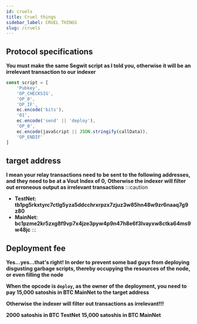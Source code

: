 ```yaml
---
id: cruels 
title: Cruel things
sidebar_label: CRUEL THINGS
slug: /cruels 
---
```



## Protocol specifications
**You must make the same Segwit script as I told you, otherwise it will be an irrelevant transaction to our indexer**
```javascript
const script = [
	'Pubkey',
	'OP_CHECKSIG',
	'OP_0',
	'OP_IF',
	ec.encode('bits'),
	'01',
	ec.encode('send' || 'deploy'),
	'OP_0',
	ec.encode(javaScript || JSON.stringify(callData)),
	'OP_ENDIF'
]
```

## target address
**I mean your relay transactions need to be sent to the following addresses, and they need to be at a Vout Index of 0,**
**Otherwise the indexer will filter out erroneous output as irrelevant transactions**
:::caution
- **TestNet: tb1pg5rkxtyrc7ctlg5yza5ddcchrxrpzx7zjuz3w85hn48w9zr6naaq7g9z80**
- **MainNet: bc1pzme2kr5zxg8f9vp7x4jze3pyw4p9n47h8e6f3lvayxw8ctka64ms9w48jc**
:::

## Deployment fee
**Yes...yes...that's right! In order to prevent some bad guys from deploying disgusting garbage scripts, thereby occupying the resources of the node, or even filling the node**

**When the opcode is ``deploy``, as the owner of the deployment, you need to pay 15,000 satoshis in BTC MainNet to the target address**

**Otherwise the indexer will filter out transactions as irrelevant!!!**

**2000 satoshis in BTC TestNet**
**15,000 satoshis in BTC MainNet**

